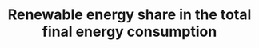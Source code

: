 ---
actual_indicator_available: Renewable energy consumption as a percentage of total
  final energy consumption
actual_indicator_available_description: Calculated from Table 1.3 of the Energy Information
  Administration's Monthly Energy Review
computation_units: Quadrillion Btu
data_geocode_regex: .*
data_non_statistical: false
data_show_map: true
date_metadata_updated: '2017-09-21'
date_of_national_source_publication: AUGUST 2017
disaggregation_categories: N/A
disaggregation_geography: National
goal_meta_link: http://unstats.un.org/sdgs/files/metadata-compilation/Metadata-Goal-7.pdf
graph: longitudinal
graph_title: US renewable energy consumption as a percentage of total final energy
  consumption
graph_type: line
has_metadata: true
indicator: 7.2.1
indicator_name: Renewable energy share in the total final energy consumption
indicator_sort_order: 07.02.01
indicator_variable: share_renewabe_totfinal_energycons
layout: indicator
method_of_computation: Total Renewable Energy Consumption (in Quadrillion Btu) divided
  by Total Primary Energy Consumption (in Quadrillion Btu), expressed as a percentage
national_geographical_coverage: United States
periodicity: Annual provided, also available monthly
permalink: /7-2-1/
published: true
rationale_interpretation: The target "By 2030, increase substantially the share of
  renewable energy in the global energy mix" impacts all three dimensions of sustainable
  development. Renewable energy technologies represent a major element in strategies
  for greening economies everywhere in the world and for tackling the critical global
  problem of climate change. A number of definitions of renewable energy exist; what
  they have in common is highlighting as renewable all forms of energy that their
  consumption does not deplete their availability in the future. These include solar,
  wind, ocean, hydropower, geothermal resources, and bioenergy (in the case of bioenergy,
  which can be depleted, sources of bioenergy can be replaced within a short to medium-term
  frame). Importantly, this indicator focuses on the amount of renewable energy actually
  consumed rather than the capacity for renewable energy production, which cannot
  always be fully utilized. By focusing on consumption by the end user, it avoids
  the distortions caused by the fact that conventional energy sources are subject
  to significant energy losses along the production chain.
reporting_status: complete
scheduled_update_by_national_source: MARCH 2018
sdg_goal: 7
source_active_1: true
source_agency_staff_email_1: maggie.woodward@eia.gov
source_agency_staff_name_1: Maggie Woodward
source_agency_survey_dataset_1: Energy Information Administration
source_notes_1: null
source_title_1: null
source_url_1: http://www.eia.gov/totalenergy/data/monthly/
target: By 2030, increase substantially the share of renewable energy in the global
  energy mix.
target_id: '7.2'
time_period: 1949-2016 available
title: Renewable energy share in the total final energy consumption
un_custodial_agency: 'UNSD, IEA, IRENA (Partnering Agencies: IRENA, Wold Bank, UN
  Energy)'
un_designated_tier: '1'
variable_description: null
variable_notes: null
variable_unit_label: '%'
---